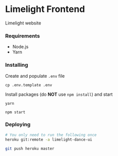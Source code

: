 # Limelight Frontend
Limelight website

### Requirements
* Node.js
* Yarn

### Installing
Create and populate `.env` file
```
cp .env.template .env
```

Install packages (do **NOT** use `npm install`) and start
```
yarn

npm start
```

### Deploying
```sh
# You only need to run the following once
heroku git:remote -a limelight-dance-ui

git push heroku master
```
